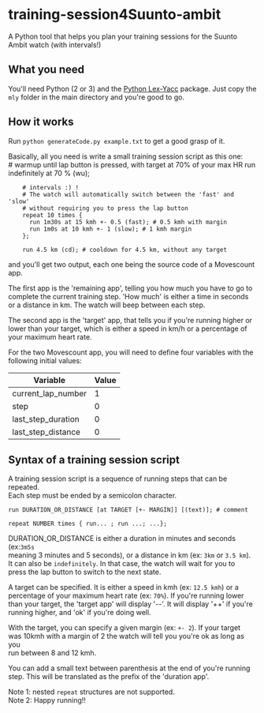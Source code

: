 # training-session4Suunto-ambit                                                 
A Python tool that helps you plan your training sessions for the Suunto Ambit watch (with intervals!)                                                         
                                                                                
What you need                                                                   
-------------                                                                   
                                                                                
You'll need Python (2 or 3) and the [Python Lex-Yacc](http://www.dabeaz.com/ply/) package. Just copy the `mly` folder in the main directory and you're good to go.                                       
                                                                                
                                                                                
How it works                                                                    
------------                                                                    
                                                                                
Run `python generateCode.py example.txt` to get a good grasp of it.             
                                                                                
Basically, all you need is write a small training session script as this one:   
        # warmup until lap button is pressed, with target at 70% of your max HR 
        run indefinitely at 70 % (wu);                                          
                                                                                
        # intervals :) !                                                        
        # The watch will automatically switch between the 'fast' and 'slow'     
        # without requiring you to press the lap button                         
        repeat 10 times {                                                       
          run 1m30s at 15 kmh +- 0.5 (fast); # 0.5 kmh with margin              
          run 1m0s at 10 kmh +- 1 (slow); # 1 kmh margin                        
        };                                                                      
                                                                                
        run 4.5 km (cd); # cooldown for 4.5 km, without any target              
                                                                                
and you'll get two output, each one being the source code of a Movescount app.  
                                                                                
The first app is the 'remaining app', telling you how much you have to go to    
complete the current training step. 'How much' is either a time in seconds or a 
distance in km. The watch will beep between each step.                          
                                                                                
The second  app is the 'target' app, that tells you if you're running higher or 
lower than your target, which is either a speed in km/h or a percentage of your 
maximum heart rate.         

For the two Movescount app, you will need to define four variables with the     
following initial values:                                                       
                                                                                
| Variable           | Value |                                                  
| ------------------ | ----- |                                                  
| current_lap_number | 1     |                                                  
| step               | 0     |                                                  
| last_step_duration | 0     |                                                  
| last_step_distance | 0     |                                                  
                                                                                
Syntax of a training session script                                             
-----------------------------------                                             
                                                                                
A training session script is a sequence of running steps that can be repeated.  
Each step must be ended by a semicolon character.                               
                                                                                
`run DURATION_OR_DISTANCE [at TARGET [+- MARGIN]] [(text)]; # comment`          
                                                                                
`repeat NUMBER times { run... ; run ...; ...};`                                 
                                                                                
DURATION_OR_DISTANCE is either a duration in minutes and seconds (ex:`3m5s`     
meaning 3 minutes and 5 seconds), or a distance in km (ex: `3km` or `3.5 km`).  
It can also be `indefinitely`. In that case, the watch will wait for you to     
press the lap button to switch to the next state.                               
                                                                                
A target can be specified. It is either a speed in kmh (ex: `12.5 kmh`) or a    
percentage of your maximum heart rate (ex: `70%`). If you're running lower than 
your target, the 'target app' will display '--'. It will display '++' if you're 
running higher, and 'ok' if you're doing well.                                  
                                                                                
With the target, you can specify a given margin (ex: `+- 2`). If your target    
was 10kmh with a margin of 2 the watch will tell you you're ok as long as you  
run between 8 and 12 kmh.                                                       
                                                                                
You can add a small text between parenthesis at the end of you're running step. 
This will be translated as the prefix of the 'duration app'.                    
                                                                                
Note 1: nested `repeat` structures are not supported.                           
Note 2: Happy running!!           
